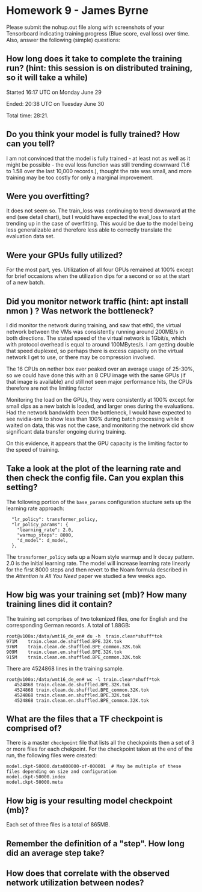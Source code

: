 # Homework 9 - James Byrne


Please submit the nohup.out file along with screenshots of your Tensorboard indicating training progress (Blue score, eval loss) over time. Also, answer the following (simple) questions:


## How long does it take to complete the training run? (hint: this session is on distributed training, so it will take a while)
Started 16:17 UTC on Monday June 29

Ended: 20:38 UTC on Tuesday June 30

Total time: 28:21.  


## Do you think your model is fully trained? How can you tell?

I am not convinced that the model is fully trained - at least not as well as it might be possible - the eval loss function was still trending downward (1.6 to 1.58 over the last 10,000 records.), thought the rate was small, and more training may be too costly for only a marginal improvement.

## Were you overfitting?
It does not seem so. The train_loss was continuing to trend downward at the end (see detail chart), but I would have expected the eval_loss to start trending up in the case of overfitting. This would be due to the model being less generalizable and therefore less able to correctly translate the evaluation data set. 

## Were your GPUs fully utilized?
For the most part, yes. Utilization of all four GPUs remained at 100% except for brief occasions when the utilization dips for a second or so at the start of a new batch. 

## Did you monitor network traffic (hint: apt install nmon ) ? Was network the bottleneck?
I did monitor the network during training, and saw that eth0, the virtual network between the VMs was consistently running around 200MB/s in both directions. The stated speed of the virtual network is 1Gbit/s, which with protocol overhead is equal to around 100MBytes/s.  I am getting double that speed duplexed, so perhaps there is excess capacity on the virtual network I get to use, or there may be compression involved.

The 16 CPUs on nether box ever peaked over an average usage of 25-30%, so we could have done this with an 8 CPU image with the same GPUs (if that image is available) and still not seen major performance hits, the CPUs therefore are not the limiting factor

Monitoring the load on the GPUs, they were consistently at 100% except for small dips as a new batch is loaded, and larger ones during the evaluations. Had the network bandwidth been the bottleneck, I would have expected to see nvidia-smi to show less than 100% during batch processing while it waited on data, this was not the case, and monitoring the network did show significant data transfer ongoing during training.

On this evidence, it appears that the GPU capacity is the limiting factor to the speed of training.


## Take a look at the plot of the learning rate and then check the config file. Can you explan this setting?
The following portion of the `base_params` configuration stucture sets up the learning rate approach:
```
  "lr_policy": transformer_policy,
  "lr_policy_params": {
    "learning_rate": 2.0,
    "warmup_steps": 8000,
    "d_model": d_model,
  },
```
The `transformer_policy` sets up a Noam style warmup and lr decay pattern. 2.0 is the initial learning rate.  The model will increase learning rate linearly for the first 8000 steps and then revert to the Noam formula described in the _Attention is All You Need_ paper we studied a few weeks ago.

## How big was your training set (mb)? How many training lines did it contain?
The training set comprises of two tokenized files, one for English and the corresponding German records.  A total of 1.88GB:

```
root@v100a:/data/wmt16_de_en# du -h  train.clean*shuff*tok
971M	train.clean.de.shuffled.BPE.32K.tok
976M	train.clean.de.shuffled.BPE_common.32K.tok
909M	train.clean.en.shuffled.BPE.32K.tok
915M	train.clean.en.shuffled.BPE_common.32K.tok
```
There are 4524868 lines in the training sample.
```
root@v100a:/data/wmt16_de_en# wc -l train.clean*shuff*tok
   4524868 train.clean.de.shuffled.BPE.32K.tok
   4524868 train.clean.de.shuffled.BPE_common.32K.tok
   4524868 train.clean.en.shuffled.BPE.32K.tok
   4524868 train.clean.en.shuffled.BPE_common.32K.tok
```

## What are the files that a TF checkpoint is comprised of?
There is a master `checkpoint` file that lists all the checkpoints then a set of 3 or more files for each chekpoint. For the checkpoint taken at the end of the run, the following files were created:
```
model.ckpt-50000.data000000-of-000001  # May be multiple of these files depending on size and configuration
model.ckpt-50000.index
model.ckpt-50000.meta
```

## How big is your resulting model checkpoint (mb)?
Each set of three files is a total of 865MB.

## Remember the definition of a "step". How long did an average step take?

## How does that correlate with the observed network utilization between nodes?
